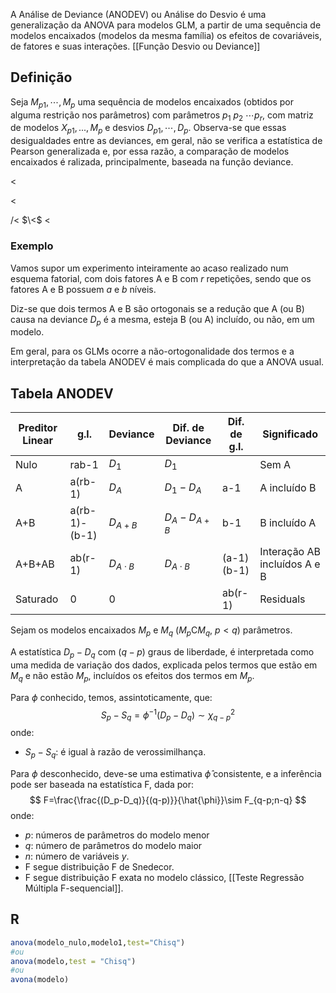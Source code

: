 A Análise de Deviance (ANODEV) ou Análise do Desvio é uma generalização da ANOVA para modelos GLM, a partir de uma sequência de modelos encaixados (modelos da mesma família) os efeitos de covariáveis, de fatores e suas interações. [[Função Desvio ou Deviance]]
## Definição
Seja $M_{p1},\cdots,M_{p}$ uma sequência de modelos encaixados (obtidos por alguma restrição nos parâmetros) com parâmetros $p_{1}$ $p_{2}$ $\cdots p_{r}$, com matriz de modelos $X_{p1},...,M_{p}$ e desvios $D_{p1},\cdots,D_{p}$.
Observa-se que essas desigualdades entre as deviances, em geral, não se verifica a estatística de Pearson generalizada e, por essa razão, a comparação de modelos encaixados é ralizada, principalmente, baseada na função deviance.



<


$<$

$/<$
$\<$
${<}$



### Exemplo
Vamos supor um experimento inteiramente ao acaso realizado num esquema fatorial, com dois fatores A e B com $r$ repetições, sendo que os fatores A e B possuem $a$ e $b$ níveis.

Diz-se que dois termos A e B são ortogonais se a redução que A (ou B) causa na deviance $D_p$ é a mesma, esteja B (ou A) incluído, ou não, em um modelo.

Em geral, para os GLMs ocorre a não-ortogonalidade dos termos e a interpretação da tabela ANODEV é mais complicada do que a ANOVA usual.

## Tabela ANODEV

| Preditor Linear | g.l.          | Deviance       | Dif. de Deviance | Dif. de g.l. | Significado                  |
| --------------- | ------------- | -------------- | ---------------- | ------------ | ---------------------------- |
| Nulo            | rab-1         | $D_1$          | $D_1$            |              | Sem A                        |
| A               | a(rb-1)       | $D_A$          | $D_1-D_A$        | a-1          | A incluído B                 |
| A+B             | a(rb-1)-(b-1) | $D_{A+B}$      | $D_A-D_{A+B}$    | b-1          | B incluído A                 |
| A+B+AB          | ab(r-1)       | $D_{A\cdot B}$ | $D_{A\cdot B}$   | (a-1)(b-1)   | Interação AB incluídos A e B |
| Saturado        | 0             | 0              |                  | ab(r-1)      | Residuals                    |

Sejam os modelos encaixados $M_{p}$ e $M_{q}$ ($M_p$C$M_q$, $p<q$) parâmetros.

A estatística $D_p-D_q$ com ($q-p$) graus de liberdade, é interpretada como uma medida de variação dos dados, explicada pelos termos que estão em $M_q$ e não estão $M_p$, incluídos os efeitos dos termos em $M_p$.

Para $\phi$ conhecido, temos, assintoticamente, que:
$$
S_p-S_q=\phi^{-1}(D_p-D_q)\sim \chi^2_{q-p}
$$
onde:
- $S_p-S_q$: é igual à razão de verossimilhança.

Para $\phi$ desconhecido, deve-se uma estimativa $\hat{\phi}$ consistente, e a inferência pode ser baseada na estatística F, dada por:
$$
F=\frac{\frac{(D_p-D_q)}{(q-p)}}{\hat{\phi}}\sim F_{q-p;n-q}
$$
onde:
- $p$: números de parâmetros do modelo menor
- $q$: número de parâmetros do modelo maior
- $n$: número de variáveis $y$.
- F segue distribuição F de Snedecor.
- F segue distribuição F exata no modelo clássico, [[Teste Regressão Múltipla F-sequencial]].
## R
```r
anova(modelo_nulo,modelo1,test="Chisq")
#ou
anova(modelo,test = "Chisq")
#ou
avona(modelo)
```

